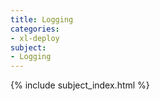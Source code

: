 ```yaml
---
title: Logging
categories:
- xl-deploy
subject:
- Logging
---
```


{% include subject_index.html %}
